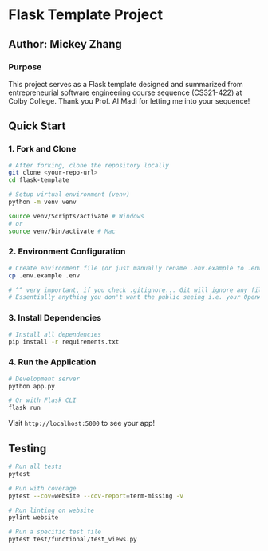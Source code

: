 # Flask Template Project

## Author: Mickey Zhang

### Purpose

This project serves as a Flask template designed and summarized from entrepreneurial software engineering course sequence (CS321-422) at Colby College.
Thank you Prof. Al Madi for letting me into your sequence!

## Quick Start

### 1. Fork and Clone

```bash
# After forking, clone the repository locally
git clone <your-repo-url>
cd flask-template

# Setup virtual environment (venv)
python -m venv venv

source venv/Scripts/activate # Windows
# or
source venv/bin/activate # Mac
```

### 2. Environment Configuration

```bash
# Create environment file (or just manually rename .env.example to .env by right clicking)
cp .env.example .env

# ^^ very important, if you check .gitignore... Git will ignore any files specified
# Essentially anything you don't want the public seeing i.e. your OpenAI API key
```

### 3. Install Dependencies

```bash
# Install all dependencies
pip install -r requirements.txt
```

### 4. Run the Application

```bash
# Development server
python app.py

# Or with Flask CLI
flask run
```

Visit `http://localhost:5000` to see your app!

## Testing

```bash
# Run all tests
pytest

# Run with coverage
pytest --cov=website --cov-report=term-missing -v

# Run linting on website
pylint website

# Run a specific test file
pytest test/functional/test_views.py

```
